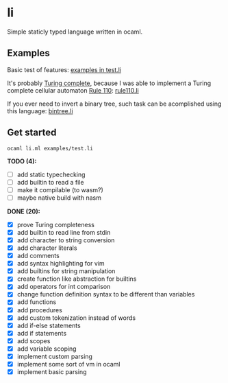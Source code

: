 # li

Simple staticly typed language written in ocaml.

## Examples

Basic test of features:
[examples in test.li](examples/test.li)

It's probably [Turing complete](https://en.wikipedia.org/wiki/Turing_completeness),
because I was able to implement a Turing complete cellular automaton [Rule 110](https://en.wikipedia.org/wiki/Rule_110): 
[rule110.li](examples/rule110.li)

If you ever need to invert a binary tree, such task can be acomplished using this language: [bintree.li](examples/bintree.li)


## Get started

```console
ocaml li.ml examples/test.li
```

<!-- TODOS -->

**TODO (4):**

- [ ] add static typechecking
- [ ] add builtin to read a file
- [ ] make it compilable (to wasm?)
- [ ] maybe native build with nasm

**DONE (20):**

- [x] prove Turing completeness
- [x] add builtin to read line from stdin
- [x] add character to string conversion
- [x] add character literals
- [x] add comments
- [x] add syntax highlighting for vim
- [x] add builtins for string manipulation
- [x] create function like abstraction for builtins
- [x] add operators for int comparison
- [x] change function definition syntax to be different than variables
- [x] add functions
- [x] add procedures
- [x] add custom tokenization instead of words
- [x] add if-else statements
- [x] add if statements
- [x] add scopes
- [x] add variable scoping
- [x] implement custom parsing
- [x] implement some sort of vm in ocaml
- [x] implement basic parsing
<!-- ENDTODOS -->
